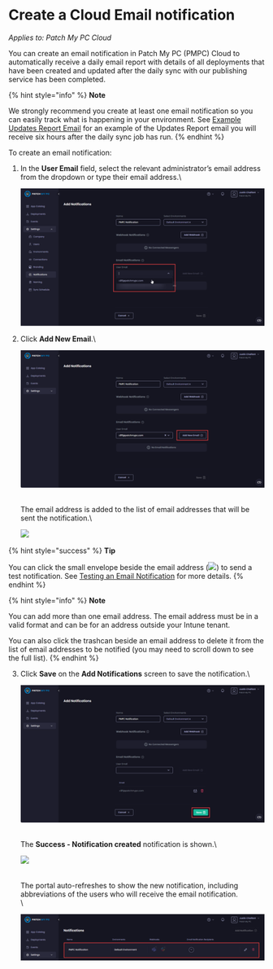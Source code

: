 # Create a Cloud Email notification

_Applies to: Patch My PC Cloud_

You can create an email notification in Patch My PC (PMPC) Cloud to automatically receive a daily email report with details of all deployments that have been created and updated after the daily sync with our publishing service has been completed.

{% hint style="info" %}
**Note**

We strongly recommend you create at least one email notification so you can easily track what is happening in your environment. See [Example Updates Report Email](../../cloud-reference/cloud-email-reference/example-cloud-updates-report-email.md) for an example of the Updates Report email you will receive six hours after the daily sync job has run.
{% endhint %}

To create an email notification:

1.  In the **User Email** field, select the relevant administrator’s email address from the dropdown or type their email address.\\

    ![Select the relevant administrator’s email address from the “User Email” dropdown or type their email address](<../../../.gitbook/assets/image-(1917) (1).png>)
2.  Click **Add New Email**.\\

    ![Clicking “Add New Email” to add the email address to the notification list](<../../../.gitbook/assets/image-(1918) (1).png>)

    \
    The email address is added to the list of email addresses that will be sent the notification.\\

    ![](../../../.gitbook/assets/image-\(1916\).png)

{% hint style="success" %}
**Tip**

You can click the small envelope beside the email address (![](../../../_images/image-\(1900\).png%3E)) to send a test notification. See [Testing an Email Notification](cloud-notifications-reference/test-an-email-notification-in-cloud.md) for more details.
{% endhint %}

{% hint style="info" %}
**Note**

You can add more than one email address. The email address must be in a valid format and can be for an address outside your Intune tenant.

You can also click the trashcan beside an email address to delete it from the list of email addresses to be notified (you may need to scroll down to see the full list).
{% endhint %}

3.  Click **Save** on the **Add Notifications** screen to save the notification.\\

    ![Clicking “Save” on the “Add Notifications” screen](<../../../.gitbook/assets/image-(1919) (1).png>)

    \
    The **Success - Notification created** notification is shown.\\

    ![](../../../.gitbook/assets/image-\(1920\).png)

    \
    The portal auto-refreshes to show the new notification, including abbreviations of the users who will receive the email notification.\
    \\

    ![Portal auto-refreshes to show the new notification, including abbreviations of the users who will receive the email notification](<../../../.gitbook/assets/image-(1921) (1).png>)
